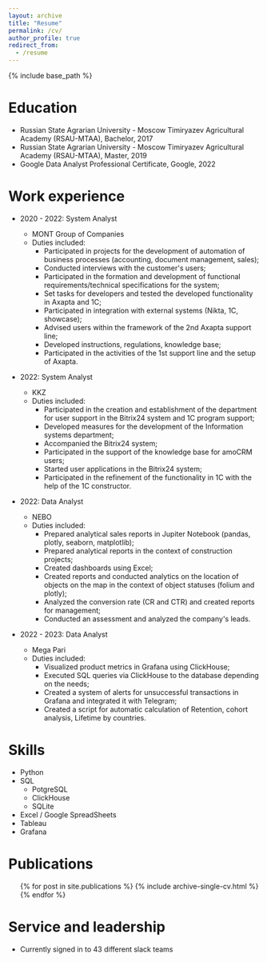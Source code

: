 ```yaml
---
layout: archive
title: "Resume"
permalink: /cv/
author_profile: true
redirect_from:
  - /resume
---
```


{% include base_path %}

Education
======
* Russian State Agrarian University - Moscow Timiryazev Agricultural Academy (RSAU-MTAA), Bachelor, 2017
* Russian State Agrarian University - Moscow Timiryazev Agricultural Academy (RSAU-MTAA), Master, 2019
* Google Data Analyst Professional Certificate, Google, 2022

Work experience
======
* 2020 - 2022: System Analyst
  * MONT Group of Companies
  * Duties included: 
    * Participated in projects for the development of automation of business processes (accounting, document management, sales);
    * Conducted interviews with the customer's users;
    * Participated in the formation and development of functional requirements/technical specifications for the system;
    * Set tasks for developers and tested the developed functionality in Axapta and 1C;
    * Participated in integration with external systems (Nikta, 1C, showcase);
    * Advised users within the framework of the 2nd Axapta support line;
    * Developed instructions, regulations, knowledge base;
    * Participated in the activities of the 1st support line and the setup of Axapta.

* 2022: System Analyst
  * KKZ
  * Duties included: 
    * Participated in the creation and establishment of the department for user support in the Bitrix24 system and 1C program support;
    * Developed measures for the development of the Information systems department;
    * Accompanied the Bitrix24 system;
    * Participated in the support of the knowledge base for amoCRM users;
    * Started user applications in the Bitrix24 system;
    * Participated in the refinement of the functionality in 1C with the help of the 1C constructor.
    
* 2022: Data Analyst
  * NEBO 
  * Duties included: 
    * Prepared analytical sales reports in Jupiter Notebook (pandas, plotly, seaborn, matplotlib);
    * Prepared analytical reports in the context of construction projects;
    * Created dashboards using Excel;
    * Created reports and conducted analytics on the location of objects on the map in the context of object statuses (folium and plotly);
    * Analyzed the conversion rate (CR and CTR) and created reports for management;
    * Conducted an assessment and analyzed the company's leads.
    
* 2022 - 2023: Data Analyst
  * Mega Pari
  * Duties included: 
    * Visualized product metrics in Grafana using ClickHouse;
    * Executed SQL queries via ClickHouse to the database depending on the needs;
    * Created a system of alerts for unsuccessful transactions in Grafana and integrated it with Telegram;
    * Created a script for automatic calculation of Retention, cohort analysis, Lifetime by countries.
  
Skills
======
* Python
* SQL
  * PotgreSQL
  * ClickHouse
  * SQLite
* Excel / Google SpreadSheets
* Tableau
* Grafana

Publications
======
  <ul>{% for post in site.publications %}
    {% include archive-single-cv.html %}
  {% endfor %}</ul>
  
Service and leadership
======
* Currently signed in to 43 different slack teams
